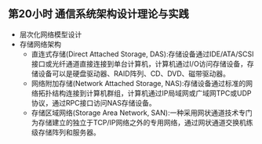 ## 第20小时 通信系统架构设计理论与实践
- 层次化网络模型设计
- 存储网络架构
	- 直连式存储(Direct Attached Storage, DAS):存储设备通过IDE/ATA/SCSI接口或光纤通道直接连接到单台计算机，计算机通过I/O访问存储设备，存储设备可以是硬盘驱动器、RAID阵列、CD、DVD、磁带驱动器。
	- 网络附加存储(Network Attached Storage, NAS):存储设备通过标准的网络拓扑结构连接到计算机群组，计算机通过IP局域网或广域网TPC或UDP协议，通过RPC接口访问NAS存储设备。
	- 存储区域网络(Storage Area Network, SAN):一种采用网状通道技术专门为存储建立的独立于TCP/IP网络之外的专用网络，通过网状通道交换机练级存储阵列和服务器。